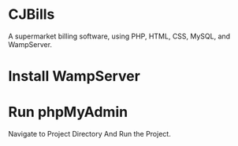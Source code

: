 # CJBills
A supermarket billing software, using PHP, HTML, CSS, MySQL, and WampServer.

# Install WampServer
# Run phpMyAdmin

Navigate to Project Directory And Run the Project.
